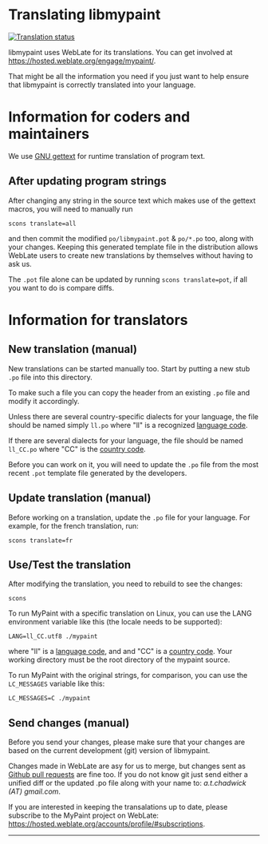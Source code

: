 # Translating libmypaint

[![Translation status](https://hosted.weblate.org/widgets/mypaint/-/svg-badge.svg)](https://hosted.weblate.org/engage/mypaint/?utm_source=widget)

libmypaint uses WebLate for its translations.
You can get involved at <https://hosted.weblate.org/engage/mypaint/>.

That might be all the information you need
if you just want to help ensure that libmypaint
is correctly translated into your language.

# Information for coders and maintainers

We use [GNU gettext][gettext] for runtime translation of program text.

## After updating program strings

After changing any string in the source text which makes use of the
gettext macros, you will need to manually run

    scons translate=all

and then commit the modified `po/libmypaint.pot` & `po/*.po` too,
along with your changes.
Keeping this generated template file in the distribution
allows WebLate users to create new translations by themselves
without having to ask us.

The `.pot` file alone can be updated by running `scons translate=pot`,
if all you want to do is compare diffs.

# Information for translators

## New translation (manual)

New translations can be started manually too.
Start by putting a new stub `.po` file into this directory.

To make such a file you can
copy the header from an existing `.po` file
and modify it accordingly.

Unless there are several country-specific dialects for your language,
the file should be named simply `ll.po`
where "ll" is a recognized [language code][ll].

If there are several dialects for your language,
the file should be named `ll_CC.po`
where "CC" is the [country code][CC].

Before you can work on it,
you will need to update the `.po` file
from the most recent `.pot` template file
generated by the developers.

## Update translation (manual)

Before working on a translation,
update the `.po` file for your language.
For example, for the french translation, run:

    scons translate=fr

## Use/Test the translation

After modifying the translation,
you need to rebuild to see the changes:

    scons

To run MyPaint with a specific translation on Linux,
you can use the LANG environment variable
like this (the locale needs to be supported):

    LANG=ll_CC.utf8 ./mypaint

where "ll" is a [language code][ll], and and "CC" is a [country code][CC].
Your working directory must be the root directory of the mypaint source.

To run MyPaint with the original strings, for comparison,
you can use the `LC_MESSAGES` variable like this:

    LC_MESSAGES=C ./mypaint

## Send changes (manual)

Before you send your changes, please make sure that
your changes are based on the
current development (git) version of libmypaint.

Changes made in WebLate are asy for us to merge,
but changes sent as [Github pull requests][PR] are fine too.
If you do not know git just send
either a unified diff or the updated .po file
along with your name to: *a.t.chadwick (AT) gmail.com*.

If you are interested in keeping the transalations up to date,
please subscribe to the MyPaint project on WebLate:
<https://hosted.weblate.org/accounts/profile/#subscriptions>.

--------------------

[gettext]: http://www.gnu.org/software/hello/manual/gettext/ (Official GNU gettext manual)
[ll]: http://www.gnu.org/software/hello/manual/gettext/Usual-Language-Codes.html#Usual-Language-Codes ("ll" options)
[CC]: http://www.gnu.org/software/hello/manual/gettext/Country-Codes.html#Country-Codes ("CC" options)
[PR]: https://help.github.com/articles/using-pull-requests/
